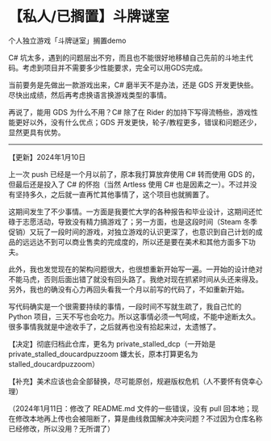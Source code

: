 # 【私人/已搁置】斗牌谜室
个人独立游戏「斗牌谜室」搁置demo

C# 坑太多，遇到的问题层出不穷，而且也不能很好地移植自己先前的斗地主代码。考虑到项目并不需要多少性能要求，完全可以用GDS完成。

当前要务是先做出一款游戏出来，C# 磨半天不是办法，还是 GDS 开发更快些。尽快出成绩，然后再考虑换语言换游戏类型的事情。

再说了，能用 GDS 为什么不用？C# 除了在 Rider 的加持下写得流畅些，游戏性能更好以外，没有什么优点；GDS 开发更快，轮子/教程更多，错误和问题还少，显然更具有优势。

---

【更新】2024年1月10日

上一次 push 已经是一个月以前了，原本我打算放弃使用 C# 转而使用 GDS 的，但最后还是投入了 C# 的怀抱（当然 Artless 使用 C# 也是因素之一）。不过并没有坚持多久，之后就一直再忙其他事情了，这个项目也就搁置了。

这期间发生了不少事情。一方面是我要忙大学的各种报告和毕业设计，这期间还忙碌于志愿活动，导致没有精力搞游戏了；另一方面，也是这段时间（Steam 冬季促销）又玩了一段时间的游戏，对独立游戏的认识更深了，也意识到自己计划的成品的远远达不到可以商业售卖的完成度的，所以还是要在美术和其他方面多下功夫。

此外，我也发觉现在的架构问题很大，也很想重新开始写一遍。一开始的设计绝对不能马虎，否则后面出错了就没有回头路了。我绝对现在抓紧时间从头还来得及。另外，我也的确没有心力再回头看我一个月以前写的代码了，不如重新开始。

写代码确实是一个很需要持续的事情，一段时间不写就生疏了，我自己忙的 Python 项目，三天不写也会吃力。所以这事情必须一气呵成，不能中途断太久。很多事情我就是中途收手了，之后就再也没有拾起来过，太遗憾了。

【决定】彻底归档此仓库，更名为 private_stalled_dcp（一开始是 private_stalled_doucardpuzzoom 嫌太长，原本打算更名为 stalled_doucardpuzzoom）

【补充】美术应该也会全部替换，尽可能原创，规避版权危机（人不要怀有侥幸心理）

（2024年1月11日：修改了 README.md 文件的一些错误，没有 pull 回本地；现在修改本地再上传也会被阻断了，算是曲线救国解决冲突问题？不过因为仓库名称已经修改，所以没用？无所谓了）
